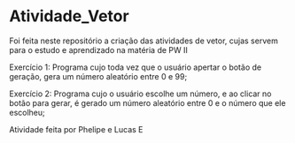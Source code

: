 # Atividade_Vetor

Foi feita neste repositório a criação das atividades de vetor, cujas servem para o estudo e aprendizado na matéria de PW II

Exercício 1: Programa cujo toda vez que o usuário apertar o botão de geração, gera um número aleatório entre 0 e 99;

Exercício 2: Programa cujo o usuário escolhe um número, e ao clicar no botão para gerar, é gerado um número aleatório entre 0 e o número que ele escolheu;



Atividade feita por Phelipe e Lucas E 